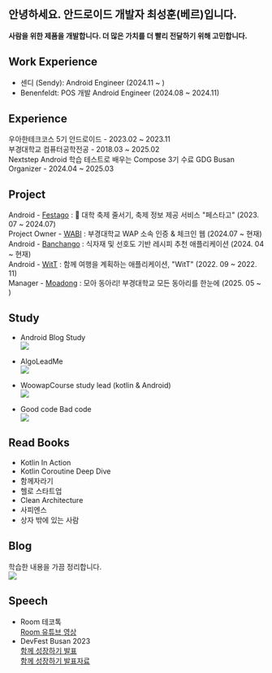 <!--
**SeongHoonC/SeongHoonC** is a ✨ _special_ ✨ repository because its `README.md` (this file) appears on your GitHub profile.

Here are some ideas to get you started:
-->

<div align="left">
 
 ## 안녕하세요. 안드로이드 개발자 최성훈(베르)입니다. 
**사람을 위한 제품을 개발합니다. 더 많은 가치를 더 빨리 전달하기 위해 고민합니다.** </br>

## Work Experience
- 센디 (Sendy): Android Engineer (2024.11 ~ )
- Benenfeldt: POS 개발 Android Engineer (2024.08 ~ 2024.11)
  
## Experience
우아한테크코스 5기 안드로이드 - 2023.02 ~ 2023.11 </br>
부경대학교 컴퓨터공학전공 - 2018.03 ~ 2025.02 </br>
Nextstep Android 학습 테스트로 배우는 Compose 3기 수료
GDG Busan Organizer - 2024.04 ~ 2025.03 </br>
  
## Project
Android - [Festago](https://github.com/woowacourse-teams/2023-festa-go) : 🎪 대학 축제 줄서기, 축제 정보 제공 서비스 "페스타고" (2023. 07 ~ 2024.07)</br>
Project Owner - [WABI](https://github.com/pknu-wap/WABI-BE) : 부경대학교 WAP 소속 인증 & 체크인 웹 (2024.07 ~ 현재)</br>
Android - [Banchango](https://github.com/Sundae-Gukbap/Banchango-AI) : 식자재 및 선호도 기반 레시피 추천 애플리케이션 (2024. 04 ~ 현재)</br>
Android - [WitT](https://github.com/pknu-wap/2022_2_WAP_APP_TEAM1) : 함께 여행을 계획하는 애플리케이션, "WitT" (2022. 09 ~ 2022. 11)</br>
Manager - [Moadong](https://www.moadong.com/) : 모아 동아리! 부경대학교 모든 동아리를 한눈에 (2025. 05 ~ )</br>

## Study
- Android Blog Study
<br/><a href="https://github.com/pknu-wap/android-blog-study#%EC%B5%9C%EC%84%B1%ED%9B%88-seonghoonc"><img src="https://img.shields.io/badge/안드로이드 블로그 스터디-12100E?style=social&logo=Github&logoColor=000000"/></a> <br/>
- AlgoLeadMe
<br/><a href="https://github.com/AlgoLeadMe/AlgoLeadMe-1"><img src="https://img.shields.io/badge/알고리드미-12100E?style=social&logo=Github&logoColor=000000"/></a> <br/>

- WoowapCourse study lead (kotlin & Android)
<br/><a href="https://github.com/orgs/wowap-course/repositories"><img src="https://img.shields.io/badge/우왑코스( kotlin & Android 객체지향 )-12100E?style=social&logo=Github&logoColor=000000"/></a> <br/>

- Good code Bad code
<br/><a href="https://github.com/woowacourse-study/2023-fun-readBook-AN"><img src="https://img.shields.io/badge/책스터디-12100E?style=social&logo=Github&logoColor=000000"/></a> <br/>


## Read Books
- Kotlin In Action
- Kotlin Coroutine Deep Dive
- 함께자라기
- 헬로 스타트업
- Clean Architecture
- 사피엔스
- 상자 밖에 있는 사람


## Blog
학습한 내용을 가끔 정리합니다.</br>
<a href="https://seonghoonc.tistory.com/"><img src="https://img.shields.io/badge/베르의 안드로이드 tistory-12100E?style=social&logo=Tistory&logoColor=000000"/></a>  


## Speech
- Room 테코톡 </br>
[Room 유튜브 영상](https://www.youtube.com/watch?v=VVVu35zDiO4)
- DevFest Busan 2023</br>
[함께 성장하기 발표](https://festa.io/events/4248) </br>
[함께 성장하기 발표자료](https://seonghoonc.tistory.com/42)
